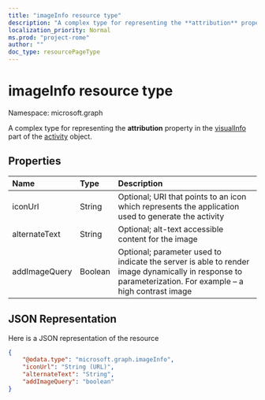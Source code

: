 ```yaml
---
title: "imageInfo resource type"
description: "A complex type for representing the **attribution** property in the visualInfo part of the activity object."
localization_priority: Normal
ms.prod: "project-rome"
author: ""
doc_type: resourcePageType
---
```


# imageInfo resource type

Namespace: microsoft.graph

A complex type for representing the **attribution** property in the [visualInfo](../resources/projectrome-visualinfo.md) part of the [activity](../resources/projectrome-activity.md) object.

## Properties

|Name | Type | Description|
|:----|:-----|:-----------|
|iconUrl | String | Optional; URI that points to an icon which represents the application used to generate the activity|
|alternateText | String | Optional; alt-text accessible content for the image|
|addImageQuery | Boolean | Optional; parameter used to indicate the server is able to render image dynamically in response to parameterization. For example – a high contrast image|

## JSON Representation

Here is a JSON representation of the resource

<!-- {
  "blockType": "resource",
  "optionalProperties": [
    "iconUrl",
    "alternateText",
    "addImageQuery"
  ],
  "@odata.type": "microsoft.graph.imageInfo"
}-->

```json
{
    "@odata.type": "microsoft.graph.imageInfo",
    "iconUrl": "String (URL)",
    "alternateText": "String",
    "addImageQuery": "boolean"
}
```

<!-- uuid: 8fcb5dbc-d5aa-4681-8e31-b001d5168d79
2017-06-07 14:57:30 UTC -->
<!-- {
  "type": "#page.annotation",
  "description": "imageinfo resource",
  "keywords": "",
  "section": "documentation",
  "tocPath": ""
}-->
